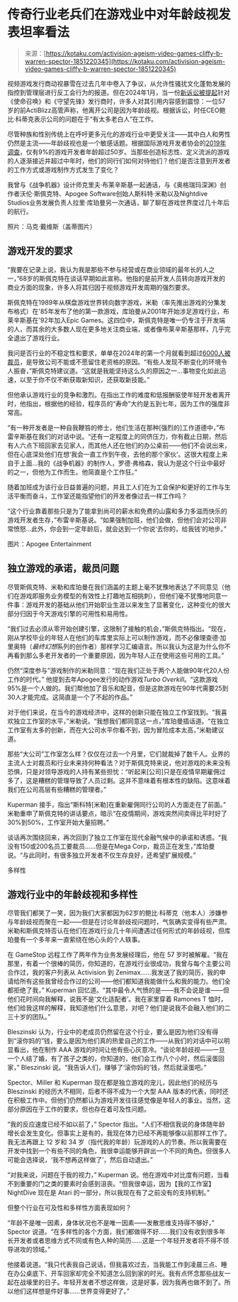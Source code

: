 <!--yml

类别：未分类

日期：2024-05-27 14:49:17

-->

# 传奇行业老兵们在游戏业中对年龄歧视发表坦率看法

> 来源：[https://kotaku.com/activision-ageism-video-games-cliffy-b-warren-spector-1851220345](https://kotaku.com/activision-ageism-video-games-cliffy-b-warren-spector-1851220345)

视频游戏发行商动视暴雪在过去几年中卷入了争议，从允许性骚扰文化蓬勃发展的指控到管理层进行反工会行为的报道。但在2024年1月，当一份[新诉讼被提起](https://www.polygon.com/24029908/activision-blizzard-old-white-age-discrimiantion-lawsuit)针对《使命召唤》和《守望先锋》发行商时，许多人对其引用内容感到震惊：一位57岁的前ActiBlizz高管声称，他离开公司是因为年龄歧视。根据诉讼，时任CEO鲍比·科蒂克表示公司的问题在于“有太多老白人”在工作。

尽管种族和性别传统上在呼吁更多元化的游戏行业中更受关注——其中白人和男性仍然是主流——年龄歧视也是一个敏感话题。根据国际游戏开发者协会的[2019年调查](https://www.statista.com/statistics/453780/game-developer-age-distribution-worldwide/)，仅有9%的游戏开发者年龄超过50岁。当那些创造标志性、定义流派的游戏的人逐渐接近并超过中年时，他们的同行们如何对待他们？他们是否注意到开发者的工作方式或游戏制作方式发生了变化？

我曾与《战争机器》设计师克里夫·布莱辛斯基一起通话，与《奥格瑞玛深渊》创作者沃伦·斯佩克特、Apogee Software创始人斯科特·米勒以及Nightdive Studios业务发展负责人拉里·库珀曼另一次通话，聊了聊在游戏世界度过几十年后的航行。

照片：马克·戴维斯（盖蒂图片）

## **游戏开发的要求**

“我要在记录上说，我认为我是那些不参与经营或在商业领域的最年长的人之一，”68岁的斯佩克特在谈话早期如此宣称。他指的是前开发人员转向游戏开发的商业方面的现象，许多人将其归因于视频游戏开发周期的强烈要求。

斯佩克特在1989年从棋盘游戏世界转向数字游戏，米勒（率先推出游戏的分集发布格式）在'85年发布了他的第一款游戏，库珀曼从2001年开始涉足游戏行业，布莱辛斯基在'92年加入Epic Games。这四位中，斯佩克特是唯一仍专注于开发端的人，而其余的大多数人现在更多地关注商业端，或者像布莱辛斯基那样，几乎完全退出了游戏行业。

我问是否行业的不稳定性和要求，单单在2024年的第一个月就看到超过[6000人被裁员](https://kotaku.com/game-industry-layoffs-how-many-2024-unity-twitch-1851155818)，是导致公司不能或不愿留住老资格的原因。“有些人发现不断变化的环境令人振奋，”斯佩克特建议道。“这就是我能坚持这么久的原因之一…事物变化如此迅速，以至于你不仅不断获取新知识，还获取新技能。”

但他承认游戏行业的竞争和激烈。在指出工作的难度和低报酬驱使年轻开发者离开时，他指出，根据他的经验，程序员的“寿命”大约是五到七年，因为工作的强度非常高。

“有一种开发者是一种自我鞭笞的修士，他们生活在那种[强烈的]工作道德中，”布雷辛斯基在我们的对话中说。“还有一定程度上的同侪压力，你有截止日期，然后有人六点下班回家去见家人，而其他人还在他们的办公桌前——他们不会说出来，但在心底深处他们在想‘我会一直工作到午夜，去他的那个家伙’。这很大程度上来自于上面…我的《战争机器》的制作人，罗德·弗格森，我认为是这个行业中最好的之一，但他为工作而生。他简直是个工作狂。”

随着加班成为该行业日益普遍的问题，并且工人们在为工会保护和更好的工作与生活平衡而奋斗，工作室还能指望他们的开发者像过去一样工作吗？

“这个行业靠着那些只是为了能拿到尚可的薪水和免费的山露和多力多滋而快乐的游戏开发者生存，”布雷辛斯基说。“如果强制加班，他们会做，但他们会对公司非常愤怒…此外，你会到一定年龄后，就会达到一个你说‘去你的，给我钱’的地步。”

图片：Apogee Entertainment

## **独立游戏的承诺，裁员问题**

尽管斯佩克特、米勒和库珀曼在我们涵盖的主题上毫不犹豫地表达了不同意见（他们在游戏即服务业务模型的有效性上打趣地互相挑刺），但他们毫不犹豫地同意一件事：游戏开发的基础从他们开始职业生涯以来发生了显著变化，这种变化的很大部分归因于今天游戏引擎的可用性和易用性。

“我们过去必须从零开始创建引擎，这限制了接触的机会，”斯佩克特指出。“现在，刚从学校毕业的年轻人在他们的车库里实际上可以制作游戏，而不必像理查德·加里奥特（*最终幻想*系列的创作者）那样学习汇编语言。所以我认为这是为什么你不再看到那么多老开发者的一个重要原因，因为年轻人正在使用这些可用的工具。”

仍然“深度参与”游戏制作的米勒同意：“现在我们正处于两个人能做90年代20人份工作的时代。” 他提到去年Apogee发行的动作游戏*Turbo Overkill*。“这款游戏95%是一个人做的。我们帮他加了音乐和配音，但是这款游戏在90年代需要25到30人才能完成。这简直是一个了不起的作品。”

对于他们来说，在当今的游戏经济中，这样的创新只能在独立工作室找到。“我喜欢独立工作室的水平，”米勒说。“我想我们都同意这一点，”库珀曼插话道。“在独立工作室有太多的创新，而在大公司水平你看不到，因为冒险成本太高，”米勒建议道。

那些“大公司”工作室怎么样？仅仅在过去一个月里，它们就裁掉了数千人。业界的主流人士对裁员和行业未来持何种看法？对于斯佩克特来说，他对游戏的未来没有恐惧，只是对领导游戏的人持有某些担忧：“听起来[公司]只是在疫情早期雇佣过多了，这是糟糕的管理导致了人员过剩。这并不意味着有根本性的缺陷。这意味着我们在公司高层有些糟糕的管理者。”

Kuperman 接手，指出“斯科特[米勒]在重新雇佣同行公司的人方面走在了前面。” 米勒重申了斯佩克特的讲话要点，暗示“在疫情期间，游戏突然间卖得比平时好了30%到50%，工作室开始大量招聘。”

谈话再次围绕回来，再次回到了独立工作室在现代金融气候中的承诺和诱惑。“我没有150或200名员工要裁员……但是在Mega Corp，裁员正在发生，”库珀曼说。“与此同时，有很多独立开发者不仅生存良好，还希望扩展规模。”

多样性

## **游戏行业中的年龄歧视和多样性**

尽管我们都笑了一笑，因为我们大家都因为62岁的鲍比·科蒂克（他本人）涉嫌参与年龄歧视而聚在一起——但是在讨论年龄歧视问题时，气氛确实变得有些严肃。米勒和斯佩克特否认在他们在游戏行业几十年间遭遇过任何形式的年龄歧视，但库珀曼有一个多年来一直萦绕在他心头的个人轶事。

在 GameStop 远程工作了两年作为业务发展经理后，他在 57 岁时被解雇。“我在那里，有着一个很棒的简历，你知道的，在游戏行业很成功，我曾与每个主要公司合作过，我的客户列表从 Activision 到 Zenimax……我发送了我的简历，我的申请给所有这些我曾经合作过的公司——他们都知道我能做什么和我的能力。他们全都拒绝了我，” Kuperman 回忆道。“其中最令人气愤的是——我不会说是谁——但他们花时间向我解释，说我不是‘文化适配者’。我在家里穿着 Ramones T 恤时，他们给我这样的解释，我知道他们什么意思，对吧？他们是说我不会融入他们的二三十岁的团队。”

Bleszinski 认为，行业中的老成员仍然留在这个行业，要么是因为他们没有得到“滚你妈的”钱，要么是因为他们真的热爱自己的工作——从我们的对话中可以明显看出，他在制作 AAA 游戏的时间让他有些心灰意冷。“谈论年龄歧视——一旦一个人结了婚，有了孩子之类的，你知道的，他们会工作八个小时，然后滚蛋回家，” Bleszinski 说。“我告诉人们，赚够了‘滚你妈的’钱，然后就滚蛋吧。”

Spector、Miller 和 Kuperman 现在都是独立游戏的宠儿，因此他们的经历与 Bleszinski 的经历大不相同，后者不得不成为一个大型 AAA 版本的代表，同时还在积极工作中。但他们仍然都认为游戏开发往往感觉像是年轻人的事业。当然，这部分原因在于工作的要求，但也存在着可及性问题。

“我的反应速度已经不如以前了，” Spector 指出。“人们不相信我说的身体随年龄增长会发生变化。但事实上是有的，我现在体力已经不再能够像以前那样工作了。我无法再跟上 12 岁和 34 岁（指代我的年龄）玩游戏的人的节奏。所以我需要在开发中找到一个有些不同的角色，我很幸运能够开辟出一个不同的角色。但很多人可能会选择说，‘我不想再这样做了’，然后自动退出。”

“对我来说，问题在于我的视力，” Kuperman 说。他在游戏中对比度有问题，当看不到重要的门之类的要素时会感到沮丧。“但我很幸运，因为【我的工作室】NightDive 现在是 Atari 的一部分，所以我现在有了之前没有的支持机制。”

但整个行业在可及性和多样性方面表现如何？

“年龄不是唯一因素，身体状况也不是唯一因素——发散思维支持得不够好，” Spector 说道。“在多样性的各个方面，我们都做得不好……我们没有收到很多年长开发者或者思维方式不同或有色人种的简历……这是一个年轻开发者将不得不领导进攻的领域。”

他接着说道。“我只代表我自己说话，但我喜欢过去，当我能工作到凌晨三点、睡在办公桌底下、开车回家却完全不知道怎么回到家的时光。我有点怀念那些战友一起在战壕里的日子。年轻开发者不想这样做，这是好事，因为我再也做不到了。所以他们这样想是件好事……世界变得更好了。”
